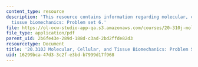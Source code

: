 ```yaml
---
content_type: resource
description: 'This resource contains information regarding molecular, cellular, and
  tissue biomechanics: Problem set 6.'
file: https://ol-ocw-studio-app-qa.s3.amazonaws.com/courses/20-310j-molecular-cellular-and-tissue-biomechanics-spring-2015/16299bca47d33c2fe3bdb7999d17f968_MIT20_310JS15_PS6.pdf
file_type: application/pdf
parent_uid: 2b6fe43e-289d-188d-c3ad-2bd2ffde82d3
resourcetype: Document
title: '20.310J Molecular, Cellular, and Tissue Biomechanics: Problem Set 6'
uid: 16299bca-47d3-3c2f-e3bd-b7999d17f968
---
```

